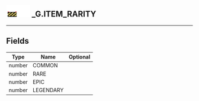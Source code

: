 ## <img src="../../.gitbook/assets/unknown.png" width="32" height="32" /><img src="../../.gitbook/assets/base.png" width="32" height="32" /> _G.ITEM_RARITY


-----------------
## Fields

| Type   | Name | Optional |
| ------ | ---- | -------: |
| number | COMMON |  |
| number | RARE |  |
| number | EPIC |  |
| number | LEGENDARY |  |
